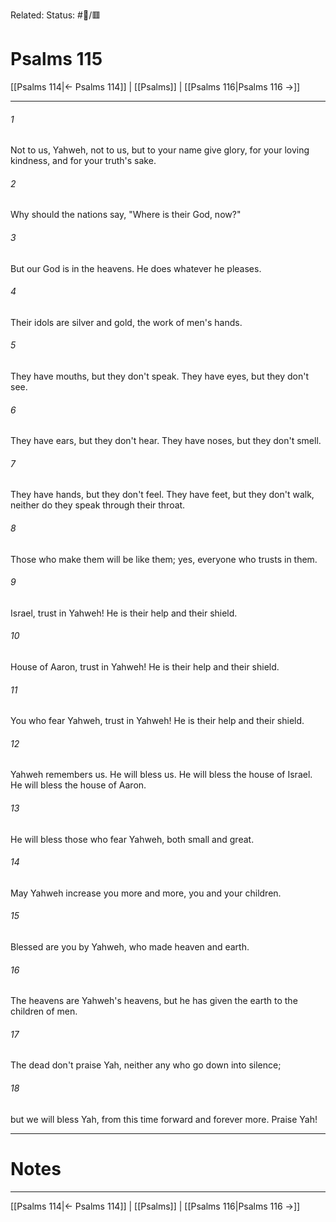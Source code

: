 Related:
Status: #📖/🟥
# Psalms 115

[[Psalms 114|← Psalms 114]] | [[Psalms]] | [[Psalms 116|Psalms 116 →]]
***



###### 1 
Not to us, Yahweh, not to us, but to your name give glory, for your loving kindness, and for your truth's sake. 

###### 2 
Why should the nations say, "Where is their God, now?" 

###### 3 
But our God is in the heavens. He does whatever he pleases. 

###### 4 
Their idols are silver and gold, the work of men's hands. 

###### 5 
They have mouths, but they don't speak. They have eyes, but they don't see. 

###### 6 
They have ears, but they don't hear. They have noses, but they don't smell. 

###### 7 
They have hands, but they don't feel. They have feet, but they don't walk, neither do they speak through their throat. 

###### 8 
Those who make them will be like them; yes, everyone who trusts in them. 

###### 9 
Israel, trust in Yahweh! He is their help and their shield. 

###### 10 
House of Aaron, trust in Yahweh! He is their help and their shield. 

###### 11 
You who fear Yahweh, trust in Yahweh! He is their help and their shield. 

###### 12 
Yahweh remembers us. He will bless us. He will bless the house of Israel. He will bless the house of Aaron. 

###### 13 
He will bless those who fear Yahweh, both small and great. 

###### 14 
May Yahweh increase you more and more, you and your children. 

###### 15 
Blessed are you by Yahweh, who made heaven and earth. 

###### 16 
The heavens are Yahweh's heavens, but he has given the earth to the children of men. 

###### 17 
The dead don't praise Yah, neither any who go down into silence; 

###### 18 
but we will bless Yah, from this time forward and forever more. Praise Yah!

---
# Notes


***
[[Psalms 114|← Psalms 114]] | [[Psalms]] | [[Psalms 116|Psalms 116 →]]
